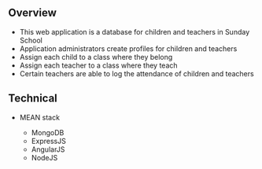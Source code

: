 <h2>Overview</h2>
<ul>
<li>This web application is a database for children and teachers in Sunday School</li>
<li>Application administrators create profiles for children and teachers</li>
<li>Assign each child to a class where they belong</li>
<li>Assign each teacher to a class where they teach</li>
<li>Certain teachers are able to log the attendance of children and teachers</li>
</ul>

<h2>Technical</h2>
<ul>
<li>MEAN stack</li>
<ul>
<li>MongoDB</li>
<li>ExpressJS</li>
<li>AngularJS</li>
<li>NodeJS</li>
</ul>
</ul
